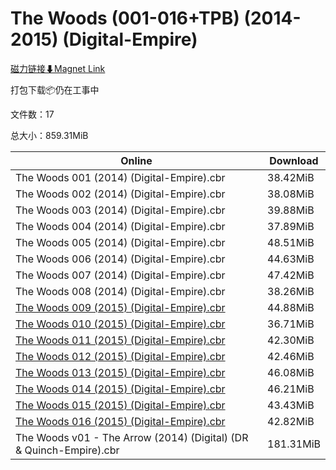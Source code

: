 # The Woods (001-016+TPB) (2014-2015) (Digital-Empire)

[磁力链接⬇Magnet Link](magnet:?xt=urn:btih:a2ae337c7a4aec6817b0b491c41c7223a1cd0b87&dn=The%20Woods%20%28001-016%2BTPB%29%20%282014-2015%29%20%28Digital-Empire%29)

打包下载📦仍在工事中

文件数：17

总大小：859.31MiB

Online | Download
--- | ---
The Woods 001 (2014) (Digital-Empire).cbr | 38.42MiB
The Woods 002 (2014) (Digital-Empire).cbr | 38.08MiB
The Woods 003 (2014) (Digital-Empire).cbr | 39.88MiB
The Woods 004  (2014) (Digital-Empire).cbr | 37.89MiB
The Woods 005 (2014) (Digital-Empire).cbr | 48.51MiB
The Woods 006 (2014) (Digital-Empire).cbr | 44.63MiB
The Woods 007 (2014) (Digital-Empire).cbr | 47.42MiB
The Woods 008 (2014) (Digital-Empire).cbr | 38.26MiB
[The Woods 009 (2015) (Digital-Empire).cbr](https://github.com/alicewish/markdown/blob/master/comic/Woods-009-2015-Digital-Empire-cbr.md) | 44.88MiB
[The Woods 010 (2015) (Digital-Empire).cbr](https://github.com/alicewish/markdown/blob/master/comic/Woods-010-2015-Digital-Empire-cbr.md) | 36.71MiB
[The Woods 011 (2015) (Digital-Empire).cbr](https://github.com/alicewish/markdown/blob/master/comic/Woods-011-2015-Digital-Empire-cbr.md) | 42.30MiB
[The Woods 012 (2015) (Digital-Empire).cbr](https://github.com/alicewish/markdown/blob/master/comic/Woods-012-2015-Digital-Empire-cbr.md) | 42.46MiB
[The Woods 013 (2015) (Digital-Empire).cbr](https://github.com/alicewish/markdown/blob/master/comic/Woods-013-2015-Digital-Empire-cbr.md) | 46.08MiB
[The Woods 014 (2015) (Digital-Empire).cbr](https://github.com/alicewish/markdown/blob/master/comic/Woods-014-2015-Digital-Empire-cbr.md) | 46.21MiB
[The Woods 015 (2015) (Digital-Empire).cbr](https://github.com/alicewish/markdown/blob/master/comic/Woods-015-2015-Digital-Empire-cbr.md) | 43.43MiB
[The Woods 016 (2015) (Digital-Empire).cbr](https://github.com/alicewish/markdown/blob/master/comic/Woods-016-2015-Digital-Empire-cbr.md) | 42.82MiB
The Woods v01 - The Arrow (2014) (Digital) (DR & Quinch-Empire).cbr | 181.31MiB
